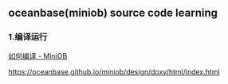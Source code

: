 ## oceanbase(miniob)  source code learning

### 1.编译运行

[如何编译 - MiniOB](https://oceanbase.github.io/miniob/how_to_build/#0-base)

<https://oceanbase.github.io/miniob/design/doxy/html/index.html>